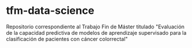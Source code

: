 # tfm-data-science
Repositorio correspondiente al Trabajo Fin de Máster titulado "Evaluación de la capacidad predictiva de modelos de aprendizaje supervisado para la clasificación de pacientes con cáncer colorrectal"
